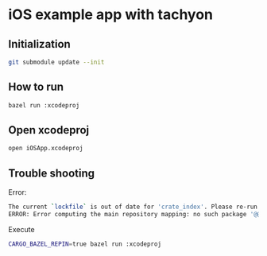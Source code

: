 # iOS example app with tachyon

## Initialization

```sh
git submodule update --init
```

## How to run

```sh
bazel run :xcodeproj
```

## Open xcodeproj

```sh
open iOSApp.xcodeproj
```

## Trouble shooting

Error: 
```sh
The current `lockfile` is out of date for 'crate_index'. Please re-run bazel using `CARGO_BAZEL_REPIN=true` if this is expected and the lockfile should be updated.
ERROR: Error computing the main repository mapping: no such package '@@crate_index//': Digests do not match: Digest("cfaadbe2b6a3d783ed0ad45264f3e830a43a08320c876d9b47df3dea9365b905") != Digest("d6e292fa6942c7c732745bcec95603d66a74a7ae841263f03224cce13dd1d834")
```

Execute

```sh
CARGO_BAZEL_REPIN=true bazel run :xcodeproj
```